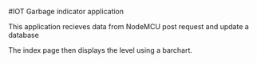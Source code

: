 #IOT Garbage indicator application

This application recieves data from NodeMCU post request and update a database

The index page then displays the level using a barchart.